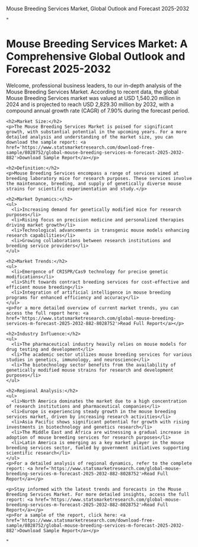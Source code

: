 Mouse Breeding Services Market, Global Outlook and Forecast 2025-2032

"<html>
  <body>
    <h1>Mouse Breeding Services Market: A Comprehensive Global Outlook and Forecast 2025-2032</h1>
    <p>Welcome, professional business leaders, to our in-depth analysis of the Mouse Breeding Services Market. According to recent data, the global Mouse Breeding Services market was valued at USD 1,540.20 million in 2024 and is projected to reach USD 2,829.30 million by 2032, with a compound annual growth rate (CAGR) of 7.90% during the forecast period.</p>
    
    <h2>Market Size:</h2>
    <p>The Mouse Breeding Services Market is poised for significant growth, with substantial potential in the upcoming years. For a more detailed analysis and understanding of the market size, you can download the sample report: <a href='https://www.statsmarketresearch.com/download-free-sample/8028752/global-mouse-breeding-services-m-forecast-2025-2032-882'>Download Sample Report</a></p>
    
    <h2>Definition:</h2>
    <p>Mouse Breeding Services encompass a range of services aimed at breeding laboratory mice for research purposes. These services involve the maintenance, breeding, and supply of genetically diverse mouse strains for scientific experimentation and study.</p>
    
    <h2>Market Dynamics:</h2>
    <ul>
      <li>Increasing demand for genetically modified mice for research purposes</li>
      <li>Rising focus on precision medicine and personalized therapies driving market growth</li>
      <li>Technological advancements in transgenic mouse models enhancing research capabilities</li>
      <li>Growing collaborations between research institutions and breeding service providers</li>
    </ul>
    
    <h2>Market Trends:</h2>
    <ul>
      <li>Emergence of CRISPR/Cas9 technology for precise genetic modifications</li>
      <li>Shift towards contract breeding services for cost-effective and efficient mouse breeding</li>
      <li>Integration of artificial intelligence in mouse breeding programs for enhanced efficiency and accuracy</li>
    </ul>
    <p>For a more detailed overview of current market trends, you can access the full report here: <a href='https://www.statsmarketresearch.com/global-mouse-breeding-services-m-forecast-2025-2032-882-8028752'>Read Full Report</a></p>
    
    <h2>Industry Influence:</h2>
    <ul>
      <li>The pharmaceutical industry heavily relies on mouse models for drug testing and development</li>
      <li>The academic sector utilizes mouse breeding services for various studies in genetics, immunology, and neuroscience</li>
      <li>The biotechnology sector benefits from the availability of genetically modified mouse strains for research and development purposes</li>
    </ul>
    
    <h2>Regional Analysis:</h2>
    <ul>
      <li>North America dominates the market due to a high concentration of research institutions and pharmaceutical companies</li>
      <li>Europe is experiencing steady growth in the mouse breeding services market, driven by increasing research activities</li>
      <li>Asia Pacific shows significant potential for growth with rising investments in biotechnology and genetics research</li>
      <li>The Middle East and Africa are witnessing a gradual increase in adoption of mouse breeding services for research purposes</li>
      <li>Latin America is emerging as a key market player in the mouse breeding services sector, fueled by government initiatives supporting scientific research</li>
    </ul>
    <p>For a detailed analysis of regional dynamics, refer to the complete report: <a href='https://www.statsmarketresearch.com/global-mouse-breeding-services-m-forecast-2025-2032-882-8028752'>Read Full Report</a></p>
    
    <p>Stay informed with the latest trends and forecasts in the Mouse Breeding Services Market. For more detailed insights, access the full report: <a href='https://www.statsmarketresearch.com/global-mouse-breeding-services-m-forecast-2025-2032-882-8028752'>Read Full Report</a></p>
    <p>For a sample of the report, click here: <a href='https://www.statsmarketresearch.com/download-free-sample/8028752/global-mouse-breeding-services-m-forecast-2025-2032-882'>Download Sample Report</a></p>
  </body>
</html>"
